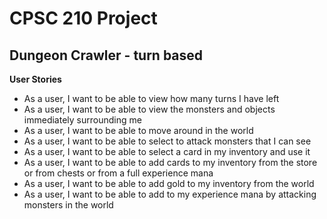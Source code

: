 # CPSC 210 Project

## Dungeon Crawler - turn based

**User Stories**
- As a user, I want to be able to view how many turns I have left
- As a user, I want to be able to view the monsters and objects immediately surrounding me
- As a user, I want to be able to move around in the world
- As a user, I want to be able to select to attack monsters that I can see
- As a user, I want to be able to select a card in my inventory and use it
- As a user, I want to be able to add cards to my inventory from the store or from chests or from a full experience mana
- As a user, I want to be able to add gold to my inventory from the world
- As a user, I want to be able to add to my experience mana by attacking monsters in the world


